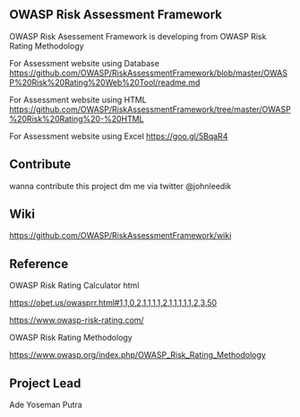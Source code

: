 ## OWASP Risk Assessment Framework 
OWASP Risk Asessement Framework is developing from OWASP Risk Rating Methodology

For Assessment website using Database 
https://github.com/OWASP/RiskAssessmentFramework/blob/master/OWASP%20Risk%20Rating%20Web%20Tool/readme.md

For Assessment website using HTML
https://github.com/OWASP/RiskAssessmentFramework/tree/master/OWASP%20Risk%20Rating%20-%20HTML

For Assessment website using Excel
https://goo.gl/5BqaR4

## Contribute
 wanna contribute this project dm me via twitter @johnleedik
 
## Wiki
https://github.com/OWASP/RiskAssessmentFramework/wiki
 
## Reference
OWASP Risk Rating Calculator html

https://obet.us/owasprr.html#1,1,0,2,1,1,1,1,2,1,1,1,1,1,2,3,50

https://www.owasp-risk-rating.com/ 

OWASP Risk Rating Methodology

https://www.owasp.org/index.php/OWASP_Risk_Rating_Methodology

## Project Lead
Ade Yoseman Putra
